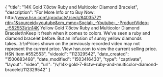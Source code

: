 {
    "title": "14K Gold 7.8ctw Ruby and Multicolor Diamond Bracelet",
    "description": "For More Info or to Buy Now: http:\/\/www.hsn.com\/products\/seo\/8403572?rdr=1&sourceid=youtube&cm_mmc=Social-_-Youtube-_-ProductVideo-_-552553\r\n14K Yellow Gold 7.8ctw Ruby and Multicolor Diamond Bracelet\nKeep it fresh when it comes to colors. We've seen a ruby and diamond bracelet before. But an infusion of sunny yellow diamonds takes...\r\nPrices shown on the previously recorded video may not represent the current price.  View hsn.com to view the current selling price. HSN Item #552553",
    "videoid": "112329542",
    "date_created": "1500683468",
    "date_modified": "1503416430",
    "type": "captivate",
    "layout": "video",
    "url": "\/v\/14k-gold-7-8ctw-ruby-and-multicolor-diamond-bracelet\/112329542"
}